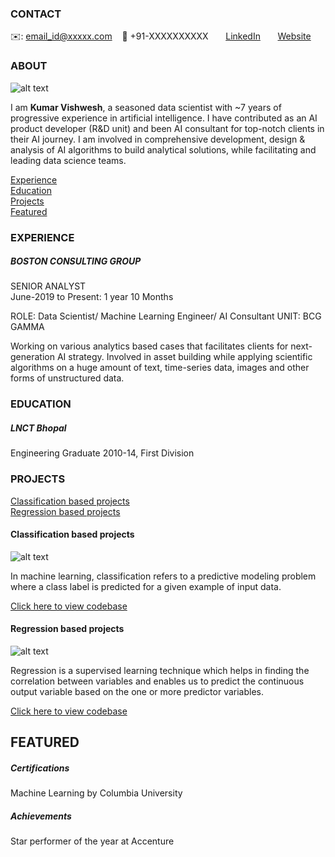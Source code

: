 <!-- CONTACT Section Starts -->
### CONTACT

<!-- Add your details -->
✉️: email_id@xxxxx.com 
&nbsp;&nbsp; 📲 +91-XXXXXXXXXX
&nbsp;&nbsp;&nbsp;&nbsp;&nbsp; [LinkedIn](https://www.linkedin.com/in/kumar-vishwesh-8b059170/) 
&nbsp;&nbsp;&nbsp;&nbsp;&nbsp; [Website](https://datasciencestunt.com/)
<!-- CONTACT Section Ends -->

<!-- ABOUT Section Starts -->
### ABOUT
<!-- Add link to your picture -->

![alt text](https://https://raw.githubusercontent.com/ycngyj/ngyc/main/images/myself.png)

<!-- Add your details -->

I am __Kumar Vishwesh__, a seasoned data scientist with ~7 years of progressive experience in artificial intelligence. I have contributed as an AI product developer (R&D unit) and been AI consultant for top-notch clients in their AI journey. I am involved in comprehensive development, design & analysis of AI algorithms to build analytical solutions, while facilitating and leading data science teams.


<!-- Add link to the sections -->
[Experience](#experience) <br>
[Education](#education) <br>
[Projects](#projects) <br>
[Featured](#featured) <br> 

<!-- ABOUT Section Ends -->

<!-- EXPERIENCE Section Starts -->
### EXPERIENCE
<!-- Add your details -->
##### BOSTON CONSULTING GROUP
SENIOR ANALYST<br>
June-2019 to Present: 1 year 10 Months

ROLE: Data Scientist/ Machine Learning Engineer/ AI Consultant
UNIT: BCG GAMMA

Working on various analytics based cases that facilitates clients for next-generation AI strategy. Involved in asset building while applying scientific algorithms on a huge amount of text, time-series data, images and other forms of unstructured data.

<!-- EXPERIENCE Section Ends -->

<!-- EDUCATION Section Starts -->
### EDUCATION
<!-- Add your details -->
##### LNCT Bhopal
Engineering Graduate 2010-14, First Division

<!-- EDUCATION Section Ends -->

<!-- PROJECTS Section Starts -->
### PROJECTS
<!-- Add your details -->

[Classification based projects](#classification-based-projects) <br>
[Regression based projects](#regression-based-projects) <br>

<!-- Add your details -->

#### Classification based projects
![alt text](https://raw.githubusercontent.com/krvishwesh54/Kumar-Vishwesh/main/images/Classification.png)

In machine learning, classification refers to a predictive modeling problem where a class label is predicted for a given example of input data.

[Click here to view codebase](https://github.com/krvishwesh54/DataScience_DeepLearning_MachineLearning/tree/master/Classification)

#### Regression based projects
![alt text](https://raw.githubusercontent.com/krvishwesh54/Kumar-Vishwesh/main/images/Regression.jpg)

Regression is a supervised learning technique which helps in finding the correlation between variables and enables us to predict the continuous output variable based on the one or more predictor variables.

[Click here to view codebase](https://github.com/krvishwesh54/DataScience_DeepLearning_MachineLearning/tree/master/Regression)

<!-- PROJECTS Section Ends -->

<!-- FEATURED Section Starts -->
## FEATURED
<!-- Add your details -->
##### Certifications
Machine Learning by Columbia University

##### Achievements
Star performer of the year at Accenture
<!-- FEATURED Section Ends -->
